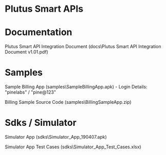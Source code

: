 # Plutus Smart APIs

# Documentation

Plutus Smart API Integration Document (docs\Plutus Smart API Integration Document v1.01.pdf)

# Samples

Sample Billing App (samples\SampleBillingApp.apk) - Login Details: "pinelabs" / "pine@123"

Billing Sample Source Code (samples\BillingSampleApp.zip)


# Sdks / Simulator

Simulator App (sdks\Simulator_App_190407.apk)

Simulator App Test Cases (sdks\Simulator_App_Test_Cases.xlsx)
